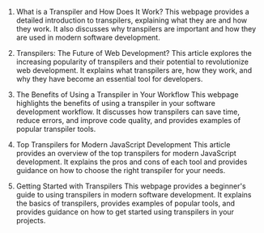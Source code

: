 

1. What is a Transpiler and How Does It Work?
This webpage provides a detailed introduction to transpilers, explaining what they are and how they work. It also discusses why transpilers are important and how they are used in modern software development.

2. Transpilers: The Future of Web Development?
This article explores the increasing popularity of transpilers and their potential to revolutionize web development. It explains what transpilers are, how they work, and why they have become an essential tool for developers.

3. The Benefits of Using a Transpiler in Your Workflow
This webpage highlights the benefits of using a transpiler in your software development workflow. It discusses how transpilers can save time, reduce errors, and improve code quality, and provides examples of popular transpiler tools.

4. Top Transpilers for Modern JavaScript Development
This article provides an overview of the top transpilers for modern JavaScript development. It explains the pros and cons of each tool and provides guidance on how to choose the right transpiler for your needs.

5. Getting Started with Transpilers
This webpage provides a beginner's guide to using transpilers in modern software development. It explains the basics of transpilers, provides examples of popular tools, and provides guidance on how to get started using transpilers in your projects.